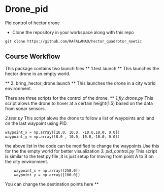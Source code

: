 # Drone_pid
Pid control of hector drone
* Clone the repository in your workspace along with this repo
```
git clone https://github.com/RAFALAMAO/hector_quadrotor_noetic
```

## Course Workflow
This package contains two launch files
**
1.test.launch
**
This launches the hector drone in an empty world.

**
2. bring_hector_drone.launch
**
This launches the drone in a city world environment.


There are three scripts for the control of the drone.
**
_1.fly_drone.py_
This script alows the drone to hover at a certain height(1.5) based on the data from sonar sensors.

_2.test.py_
This script alows the drone to follow a list of waypoints and land on the last waypoint using PID.
``` 
waypoint_x = np.array([10.0, 10.0, -10.0,10.0, 0.0])
waypoint_y = np.array([0.0 , 10.0, 10.0,-10.0, 0.0])
``` 

the above list in the code can be modified to change the waypoints.Use this for the the empty world for better visualization
_3. pid_control.py_
This script is similar to the test.py file ,it is just setup for moving from point A to B on the city environment.
```
    waypoint_x = np.array([250.0])
    waypoint_y = np.array([100.0])
```
You can change the destination points here 
**
